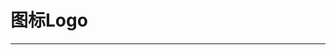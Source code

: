 
  # 图标Logo
  ---

  <Common-LinkList :linkList='{"name":"图标Logo","item":[{"link":"https://www.iconfont.cn/","icon":"https://www.iconfont.cn/favicon.ico","text":"Iconfont"},{"link":"https://www.easyicon.net/","icon":"https://www.easyicon.net/favicon.ico","text":"Easyicon"},{"link":"https://iconmonstr.com/","icon":"https://iconmonstr.com/favicon.ico","text":"iconmonstr"},{"link":"https://icooon-mono.com/","icon":"https://icooon-mono.com/favicon.ico","text":"icooon-mono"},{"link":"http://pictogram2.com/","icon":"http://pictogram2.com/favicon.ico","text":"免费火柴人"},{"link":"http://flat-icon-design.com/","icon":"/logo.png","text":"扁平化flat-icon-design"},{"link":"https://silhouette-ac.com/","icon":"/logo.png","text":"silhouette-ac"},{"link":"https://www.iconfinder.com/","icon":"https://www.iconfinder.com/favicon.ico","text":"Iconfinder"},{"link":"https://illustrio.com/","icon":"/logo.png","text":"illustrio"},{"link":"https://worldvectorlogo.com/","icon":"/logo.png","text":"矢量logo下载"},{"link":"http://instantlogosearch.com/","icon":"http://instantlogosearch.com/favicon.ico","text":"品牌LOGO-instantlogosearch"},{"link":"https://logopond.com/","icon":"https://logopond.com/favicon.ico","text":"Logopond"},{"link":"https://www.60logo.com/list","icon":"https://www.60logo.com/favicon.ico","text":"60LOGO素材"},{"link":"https://app.brandmark.io/v2/","icon":"/logo.png","text":"Logo设计"},{"link":"https://www.flaticon.com/","icon":"https://www.flaticon.com/favicon.ico","text":"Flaticon"},{"link":"https://github.com/jobbole/awesome-design-cn/blob/master/README.md","icon":"https://github.com/favicon.ico","text":"awesome-design-cn"}]}'/>
  